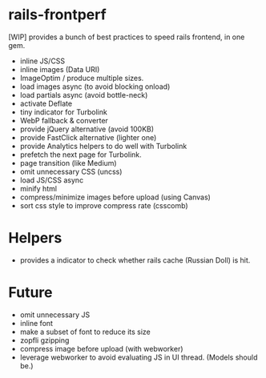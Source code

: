 rails-frontperf
===============

[WIP] provides a bunch of best practices to speed rails frontend, in one gem.

- inline JS/CSS
- inline images (Data URI)
- ImageOptim / produce multiple sizes.
- load images async (to avoid blocking onload)
- load partials async (avoid bottle-neck)
- activate Deflate
- tiny indicator for Turbolink
- WebP fallback & converter
- provide jQuery alternative (avoid 100KB)
- provide FastClick alternative (lighter one)
- provide Analytics helpers to do well with Turbolink
- prefetch the next page for Turbolink.
- page transition (like Medium)
- omit unnecessary CSS (uncss)
- load JS/CSS async
- minify html
- compress/minimize images before upload (using Canvas)
- sort css style to improve compress rate (csscomb)

Helpers
=====
- provides a indicator to check whether rails cache (Russian Doll) is hit.

Future
======

- omit unnecessary JS
- inline font
- make a subset of font to reduce its size
- zopfli gzipping
- compress image before upload (with webworker)
- leverage webworker to avoid evaluating JS in UI thread. (Models should be.)
